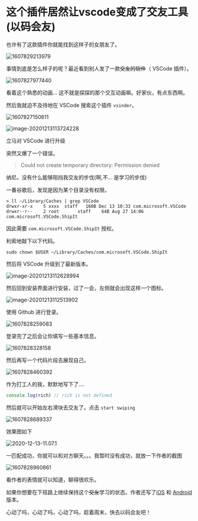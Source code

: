 # 这个插件居然让vscode变成了交友工具(以码会友)

也许有了这款插件你就能找到这样子的女朋友了。

![1607829213979](https://s3.qiufengh.com/blog/1607829213979.jpg)

事情到底是怎么样子的呢？最近看到别人发了一款~~交友的软件~~（ VSCode 插件）。

![1607827977440](https://s3.qiufengh.com/blog/1607827977440.jpg)

看着这个熟悉的动画... 这不就是探探的那个交互动画嘛。好家伙，有点东西啊。

然后我就迫不及待地在 VSCode 搜索这个插件 `vsinder`。

![1607827150611](https://s3.qiufengh.com/blog/1607827150611.jpg)

![image-20201213113724228](https://s3.qiufengh.com/blog/image-20201213113724228.png)

立马对 VSCode 进行升级

突然又爆了一个错误。

> Could not create temporary directory: Permission denied

纳尼。没有什么能够阻挡我交友的步伐(啊,不... 是学习的步伐)

一番谷歌后，发现是因为某个目录没有权限。

```
> ll ~/Library/Caches | grep VSCode
drwxr-xr-x    5 xxxx  staff   160B Dec 13 10:33 com.microsoft.VSCode
drwxr--r--    2 root       staff    64B Aug 27 14:06 com.microsoft.VSCode.ShipIt
```

因此需要 `com.microsoft.VSCode.ShipIt` 授权。

利索地敲下以下代码。

```
sudo chown $USER ~/Library/Caches/com.microsoft.VSCode.ShipIt
```

然后将 VSCode 升级到了最新版本。

![image-20201213112628994](https://s3.qiufengh.com/blog/image-20201213112628994.png)

然后回到安装界面进行安装，过了一会，左侧就会出现这样一个图标。

![image-20201213112513902](https://s3.qiufengh.com/blog/image-20201213112513902.png)

使用 Github 进行登录。

![1607828259083](https://s3.qiufengh.com/blog/1607828259083.jpg)

登录完了之后会让你填写一些基本信息。

![1607828328158](https://s3.qiufengh.com/blog/1607828328158.jpg)

然后再写一个代码片段去展现自己。

![1607828460392](https://s3.qiufengh.com/blog/1607828460392.jpg)

作为打工人的我，默默地写下了....

```js
console.log(rich) // rich is not defined
```

然后就可以开始左右滑块去交友了。点击 `start swiping`

![1607828689337](https://s3.qiufengh.com/blog/1607828689337.jpg)

效果图如下

![2020-12-13-11.07.1](https://s3.qiufengh.com/blog/2020-12-13-11.07.1.gif)

一匹配成功，你就可以和对方聊天。。。我暂时没有成功，就放一下作者的截图

![1607828960861](https://s3.qiufengh.com/blog/1607828960861.jpg)

看作者的表情就可以知道，聊得很欢乐。

如果你想要在下班路上继续保持这个~~交友~~学习的状态。作者还写了[iOS](https://apps.apple.com/us/app/vsinder/id1542523079?itsct=apps_box&itscg=30200) 和 [Android](https://play.google.com/store/apps/details?id=com.benawad.vsinder) 版本。

心动了吗，心动了吗，心动了吗，趁着周末，快去以码会友吧！



